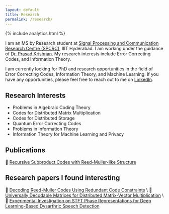 ```yaml
---
layout: default
title: Research
permalink: /research/
---
```

{% include analytics.html %}

I am an MS by Research student at [Signal Processing and Communication Research Centre (SPCRC)](https://spcrc.iiit.ac.in/), IIIT Hyderabad. I am working under the guidance of [Dr. Prasad Krishnan](https://faculty.iiit.ac.in/~prasad.krishnan/). My research interests include Error Correcting Codes, and Information Theory. 

I am currently looking for PhD and research opportunities in the field of Error Correcting Codes, Information Theory, and Machine Learning. If you have any opportunities, please feel free to reach out to me on [LinkedIn](https://www.linkedin.com/in/aditya-siddheshwar/).

## Research Interests
- Problems in Algebraic Coding Theory
- Codes for Distributed Matrix Multiplication
- Codes for Distributed Storage
- Quantum Error Correcting Codes
- Problems in Information Theory
- Information Theory for Machine Learning and Privacy

## Publications 
:page_with_curl: [Recursive Subproduct Codes with Reed-Muller-like Structure](https://arxiv.org/abs/2401.15678)

## Research papers I found interesting

:bookmark_tabs: [Decoding Reed-Muller Codes Using Redundant Code Constraints](https://ieeexplore.ieee.org/abstract/document/9174087) \\
:bookmark_tabs: [Universally Decodable Matrices for Distributed Matrix-Vector Multiplication](https://arxiv.org/abs/1901.10674) \\
:bookmark_tabs: [Experimental Investigation on STFT Phase Representations for Deep Learning-Based Dysarthric Speech Detection](https://ieeexplore.ieee.org/abstract/document/9747205)
